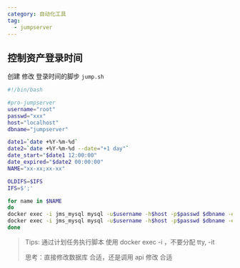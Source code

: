 ```yaml
---
category: 自动化工具
tag:
  - jumpserver
---
```


## 控制资产登录时间

创建 修改 登录时间的脚步 `jump.sh`

```bash
#!/bin/bash

#pro-jumpserver
username="root"
passwd="xxx"
host="localhost"
dbname="jumpserver"

date1=`date +%Y-%m-%d`
date2=`date +%Y-%m-%d --date="+1 day"`
date_start="$date1 12:00:00"
date_expired="$date2 00:00:00"
NAME="xx-xx;xx-xx"

OLDIFS=$IFS
IFS=$';'

for name in $NAME
do
docker exec -i jms_mysql mysql -u$username -h$host -p$passwd $dbname -e "update perms_assetpermission set date_start=STR_TO_DATE('$date_start','%Y-%m-%d %H:%i:%s') where name='$name';"
docker exec -i jms_mysql mysql -u$username -h$host -p$passwd $dbname -e "update perms_assetpermission set date_expired=STR_TO_DATE('$date_expired','%Y-%m-%d %H:%i:%s') where name='$name';"
done
```

> Tips: 通过计划任务执行脚本 使用 docker exec -i ，不要分配 tty, -it
>
> 思考：直接修改数据库 合适，还是调用 api 修改 合适

